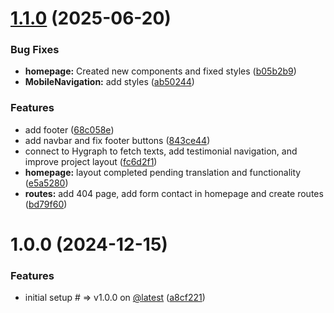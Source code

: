 # [1.1.0](https://github.com/tavomak/estela-website/compare/v1.0.0...v1.1.0) (2025-06-20)


### Bug Fixes

* **homepage:** Created new components and fixed styles ([b05b2b9](https://github.com/tavomak/estela-website/commit/b05b2b9db4efc1e9625a40ad17c4ad111169e823))
* **MobileNavigation:** add styles ([ab50244](https://github.com/tavomak/estela-website/commit/ab50244777c5da030182e11dc2ee751d1a7ae6bc))


### Features

* add footer ([68c058e](https://github.com/tavomak/estela-website/commit/68c058e2b78d5ed3e2a55a2b46325eb7d89c1ecb))
* add navbar and fix footer buttons ([843ce44](https://github.com/tavomak/estela-website/commit/843ce442645969e5ea859f82d6f8f65445792b5a))
* connect to Hygraph to fetch texts, add testimonial navigation, and improve project layout ([fc6d2f1](https://github.com/tavomak/estela-website/commit/fc6d2f120075d7961a4d9935e09a66f942a63912))
* **homepage:** layout completed pending translation and functionality ([e5a5280](https://github.com/tavomak/estela-website/commit/e5a5280434308a43979dd8f122ad6a87039c9a0c))
* **routes:** add 404 page, add form contact in homepage and create routes ([bd79f60](https://github.com/tavomak/estela-website/commit/bd79f60650b61be35edd8a6757734bddfba5e24e))

# 1.0.0 (2024-12-15)


### Features

* initial setup # => v1.0.0 on [@latest](https://github.com/latest) ([a8cf221](https://github.com/tavomak/estela-website/commit/a8cf221854c18e30d37a4f26f46e8470cd93c576))
